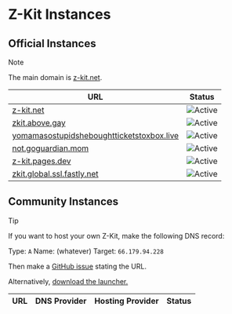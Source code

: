 # Z-Kit Instances
## Official Instances
> [!NOTE]
> The main domain is [z-kit.net](https://z-kit.net).

| URL                                                                                            | Status                                                |
| ---------------------------------------------------------------------------------------------- | ----------------------------------------------------- |
| [z-kit.net](https://z-kit.net)                                                                 | ![Active](https://img.shields.io/badge/Active-6AD141) |
| [zkit.above.gay](https://zkit.above.gay)                                                       | ![Active](https://img.shields.io/badge/Active-6AD141) |
| [yomamasostupidsheboughtticketstoxbox.live](https://yomamasostupidsheboughtticketstoxbox.live) | ![Active](https://img.shields.io/badge/Active-6AD141) |
| [not.goguardian.mom](https://not.goguardian.mom)                                               | ![Active](https://img.shields.io/badge/Active-6AD141) |
| [z-kit.pages.dev](https://z-kit.pages.dev)                                                     | ![Active](https://img.shields.io/badge/Active-6AD141) |
| [zkit.global.ssl.fastly.net](https://zkit.global.ssl.fastly.net)                               | ![Active](https://img.shields.io/badge/Active-6AD141) |

## Community Instances
> [!TIP]
> If you want to host your own Z-Kit, make the following DNS record:
> 
> Type: `A` Name: (whatever) Target: `66.179.94.228`
> 
> Then make a [GitHub issue](https://github.com/Z-Kit-Team/Z-Kit/issues/new) stating the URL.
> 
> Alternatively, [download the launcher.](https://raw.githubusercontent.com/Z-Kit-Team/Z-Kit/refs/heads/main/index.html)

| URL                                              | DNS Provider | Hosting Provider | Status                                                |
| ------------------------------------------------ | ------------ | ---------------- | ----------------------------------------------------- |
